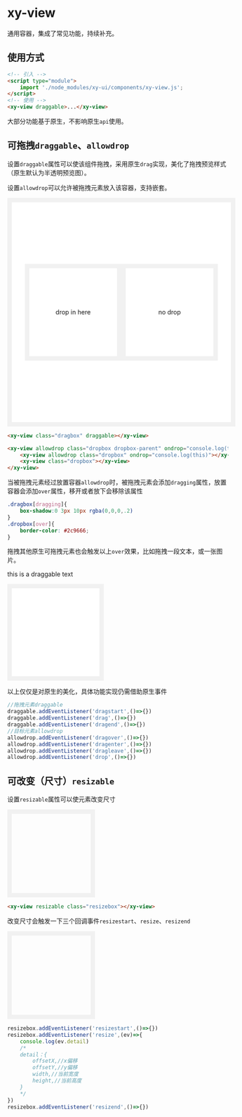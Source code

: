 # xy-view

通用容器，集成了常见功能，持续补充。

## 使用方式

```html
<!-- 引入 -->
<script type="module">
    import './node_modules/xy-ui/components/xy-view.js';
</script>
<!-- 使用 -->
<xy-view draggable>...</xy-view>
```

大部分功能基于原生，不影响原生`api`使用。

## 可拖拽`draggable`、`allowdrop`

设置`draggable`属性可以使该组件拖拽，采用原生`drag`实现，美化了拖拽预览样式（原生默认为半透明预览图）。

设置`allowdrop`可以允许被拖拽元素放入该容器，支持嵌套。

<style>
.dragbox{
    width: 50px;
    height: 50px;
    background: #42b983;
    position:relative;
    left:20px;
}
.dragbox[dragging]{
    box-shadow:0 3px 10px rgba(0,0,0,.2)
}
.dropbox{
    display:flex;
    justify-content:center;
    align-items:center;
    width: 200px;
    height: 200px;
    background: #fff;
    border: 10px solid #f1f1f1;
}
.dropbox-parent{
    width: 500px;
    height: 500px;
}
.dropbox[over]{
    border-color: #2c9666;
}
</style>

<xy-view class="dragbox" draggable></xy-view>

<xy-view allowdrop class="dropbox dropbox-parent" ondrop="console.log(this)">
    <xy-view allowdrop class="dropbox" ondrop="console.log(this)"><span>drop in here</span></xy-view>
    <span class="dropbox">no drop</span>
</xy-view>

```html
<xy-view class="dragbox" draggable></xy-view>

<xy-view allowdrop class="dropbox dropbox-parent" ondrop="console.log(this)">
    <xy-view allowdrop class="dropbox" ondrop="console.log(this)"></xy-view>
    <xy-view class="dropbox"></xy-view>
</xy-view>
```

当被拖拽元素经过放置容器`allowdrop`时，被拖拽元素会添加`dragging`属性，放置容器会添加`over`属性，移开或者放下会移除该属性

```css
.dragbox[dragging]{
    box-shadow:0 3px 10px rgba(0,0,0,.2)
}
.dropbox[over]{
    border-color: #2c9666;
}
```

拖拽其他原生可拖拽元素也会触发以上`over`效果，比如拖拽一段文本，或一张图片。

<xy-text draggable>this is a draggable text</xy-text>

<xy-view allowdrop class="dropbox" ondrop="XyMessage.info(event.dataTransfer.getData('text'))"></xy-view>

以上仅仅是对原生的美化，具体功能实现仍需借助原生事件

```js
//拖拽元素draggable
draggable.addEventListener('dragstart',()=>{})
draggable.addEventListener('drag',()=>{})
draggable.addEventListener('dragend',()=>{})
//目标元素allowdrop
allowdrop.addEventListener('dragover',()=>{})
allowdrop.addEventListener('dragenter',()=>{})
allowdrop.addEventListener('dragleave',()=>{})
allowdrop.addEventListener('drop',()=>{})
```

## 可改变（尺寸）`resizable`

设置`resizable`属性可以使元素改变尺寸

<style>
.resizebox{
    display:flex;
    justify-content:center;
    align-items:center;
    width:200px;
    height:200px;
    outline:10px solid #f1f1f1;
    outline-offset:-10px;
}
</style>

<xy-view resizable class="resizebox"></xy-view>

```html
<xy-view resizable class="resizebox"></xy-view>
```

改变尺寸会触发一下三个回调事件`resizestart`、`resize`、`resizend`

<xy-view resizable class="resizebox" onresize="this.textContent=event.detail.width+','+event.detail.height"></xy-view>

```js
resizebox.addEventListener('resizestart',()=>{})
resizebox.addEventListener('resize',(ev)=>{
    console.log(ev.detail)
    /*
    detail：{
        offsetX,//x偏移
        offsetY,//y偏移
        width,//当前宽度
        height,//当前高度
    }
    */
})
resizebox.addEventListener('resizend',()=>{})
```